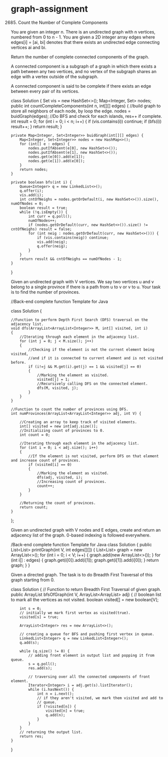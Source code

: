 # graph-assignment

2685. Count the Number of Complete Components

You are given an integer n. There is an undirected graph with n vertices, numbered from 0 to n - 1. You are given a 2D integer array edges where edges[i] = [ai, bi] denotes that there exists an undirected edge connecting vertices ai and bi.

Return the number of complete connected components of the graph.

A connected component is a subgraph of a graph in which there exists a path between any two vertices, and no vertex of the subgraph shares an edge with a vertex outside of the subgraph.

A connected component is said to be complete if there exists an edge between every pair of its vertices.

class Solution {
    Set<Integer> vis = new HashSet<>();
    Map<Integer, Set<Integer>> nodes;
    public int countCompleteComponents(int n, int[][] edges) {
        //build graph to store all neighbors of each node, by loop the edge.
        nodes = buidGraph(edges);
        //Do BFS and check for each islands, res++ if complete.
        int result = 0;
        for (int i = 0; i < n; i++) {
            if (vis.contains(i)) continue;
            if (bfs(i)) result++;
        }
        return result;
    }

    private Map<Integer, Set<Integer>> buidGraph(int[][] edges) {
        Map<Integer, Set<Integer>> nodes = new HashMap<>();
        for (int[] e : edges) {
            nodes.putIfAbsent(e[0], new HashSet<>());
            nodes.putIfAbsent(e[1], new HashSet<>());
            nodes.get(e[0]).add(e[1]);
            nodes.get(e[1]).add(e[0]);
        }
        return nodes;
    }

    private boolean bfs(int i) {
        Queue<Integer> q = new LinkedList<>();
        q.offer(i);
        vis.add(i);
        int cntOfNeighs = nodes.getOrDefault(i, new HashSet<>()).size(), numOfNodes = 0;
        boolean result = true;
        while (!q.isEmpty()) {
            int curr = q.poll();
            numOfNodes++;
            if (nodes.getOrDefault(curr, new HashSet<>()).size() != cntOfNeighs) result = false;
            for (int neig : nodes.getOrDefault(curr, new HashSet<>())) {
                if (vis.contains(neig)) continue;
                vis.add(neig);
                q.offer(neig);
            }
        }
        return result && cntOfNeighs == numOfNodes - 1;
    }
} 


Given an undirected graph with V vertices. We say two vertices u and v belong to a single province if there is a path from u to v or v to u. Your task is to find the number of provinces.



//Back-end complete function Template for Java

class Solution {
    
    //Function to perform Depth First Search (DFS) traversal on the adjacency list.
    void dfs(ArrayList<ArrayList<Integer>> M, int[] visited, int i)
    {
        //Iterating through each element in the adjacency list.
        for (int j = 0; j < M.size(); j++)
        {
            //Checking if the element is not the current element being visited, 
            //and if it is connected to current element and is not visited before.
            if (i!=j && M.get(i).get(j) == 1 && visited[j] == 0)
            {
                //Marking the element as visited.
                visited[j] = 1;
                //Recursively calling DFS on the connected element.
                dfs(M, visited, j);
            }
        }
    }
    
    //Function to count the number of provinces using DFS.
    int numProvinces(ArrayList<ArrayList<Integer>> adj, int V) {
        
        //Creating an array to keep track of visited elements.
        int[] visited = new int[adj.size()];
        //Initializing count of provinces to 0.
        int count = 0;
        
        //Iterating through each element in the adjacency list.
        for (int i = 0; i < adj.size(); i++)
        {
            //If the element is not visited, perform DFS on that element and increase count of provinces.
            if (visited[i] == 0)
            {
                //Marking the element as visited.
                dfs(adj, visited, i);
                //Increasing count of provinces.
                count++;
            }
        }
        
        //Returning the count of provinces.
        return count;
    }
};


Given an undirected graph with V nodes and E edges, create and return an adjacency list of the graph. 0-based indexing is followed everywhere.

/Back-end complete function Template for Java
class Solution {
    public List<List<Integer>> printGraph(int V, int edges[][]) {
        List<List<Integer>> graph = new ArrayList<>();
        for (int i = 0; i < V; i++) {
            graph.add(new ArrayList<>());
        }
        for (int i[] : edges) {
            graph.get(i[0]).add(i[1]);
            graph.get(i[1]).add(i[0]);
        }
        return graph;
    }
}


Given a directed graph. The task is to do Breadth First Traversal of this graph starting from 0.


class Solution {
    // Function to return Breadth First Traversal of given graph.
    public ArrayList<Integer> bfsOfGraph(int V, ArrayList<ArrayList<Integer>> adj) {
        // boolean list to mark all the vertices as not visited.
        boolean visited[] = new boolean[V];

        int s = 0;
        // initially we mark first vertex as visited(true).
        visited[s] = true;

        ArrayList<Integer> res = new ArrayList<>();

        // creating a queue for BFS and pushing first vertex in queue.
        LinkedList<Integer> q = new LinkedList<Integer>();
        q.add(s);

        while (q.size() != 0) {
            // adding front element in output list and popping it from queue.
            s = q.poll();
            res.add(s);

            // traversing over all the connected components of front element.
            Iterator<Integer> i = adj.get(s).listIterator();
            while (i.hasNext()) {
                int n = i.next();
                // if they aren't visited, we mark them visited and add to
                // queue.
                if (!visited[n]) {
                    visited[n] = true;
                    q.add(n);
                }
            }
        }
        // returning the output list.
        return res;
    }
}
